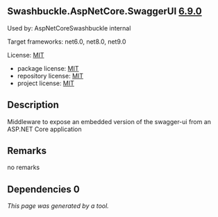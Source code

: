 Swashbuckle.AspNetCore.SwaggerUI [6.9.0](https://www.nuget.org/packages/Swashbuckle.AspNetCore.SwaggerUI/6.9.0)
--------------------

Used by: AspNetCoreSwashbuckle internal

Target frameworks: net6.0, net8.0, net9.0

License: [MIT](../../../../licenses/mit) 

- package license: [MIT](https://licenses.nuget.org/MIT) 
- repository license: [MIT](https://github.com/domaindrivendev/Swashbuckle.AspNetCore.git) 
- project license: [MIT](https://github.com/domaindrivendev/Swashbuckle.AspNetCore) 

Description
-----------
Middleware to expose an embedded version of the swagger-ui from an ASP.NET Core application

Remarks
-----------
no remarks


Dependencies 0
-----------


*This page was generated by a tool.*